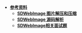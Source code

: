 > <h2 id=''></h2>
- [**参考资料**](#参考资料)
	- [**SDWebImage 图片解压和压缩**](https://www.jianshu.com/p/dfa47380fc05)
	- [**SDWebImage 源码解析**](http://cloverkim.com/SDWebImage-source-code-analysis-1.html)
	- [**SDWebImage相关面试题**](http://cloverkim.com/SDWebImage-interview-question.html)




